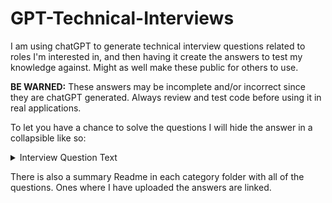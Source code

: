 # GPT-Technical-Interviews

I am using chatGPT to generate technical interview questions related to roles I'm interested in, and then having it create the answers to test my knowledge against. Might as well make these public for others to use.

**BE WARNED:** These answers may be incomplete and/or incorrect since they are chatGPT generated. Always review and test code before using it in real applications.

To let you have a chance to solve the questions I will hide the answer in a collapsible like so:

<details>
  <summary>Interview Question Text</summary>
  
  ### Text/Verbal Response
  1. Explaination
  2. Details and Caveats
     * Like This one
     * Or maybe that

  ### Code Response
  ```js
  function whenApplicable(question) {
    console.log(code solution);
  }
  
  whenApplicable(InterviewQuestionText);
  ```
</details>

There is also a summary Readme in each category folder with all of the questions. Ones where I have uploaded the answers are linked.
